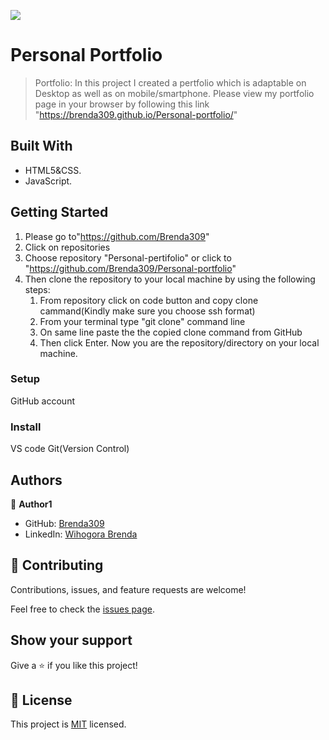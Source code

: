 ![](https://img.shields.io/badge/Microverse-blueviolet)

# Personal Portfolio

> Portfolio: In this project I created a pertfolio which is adaptable on Desktop as well as on mobile/smartphone.
> Please view my portfolio page in your browser by following this link "https://brenda309.github.io/Personal-portfolio/"
## Built With

- HTML5&CSS.
- JavaScript.

## Getting Started
1. Please go to"https://github.com/Brenda309"
2. Click on repositories
3. Choose repository "Personal-pertifolio" or click to "https://github.com/Brenda309/Personal-portfolio"
4. Then clone the repository to your local machine by using the following steps:
     1. From repository click on code button and copy clone cammand(Kindly make sure you choose ssh format)
     2. From your terminal type "git clone" command line
     3. On same line paste the the copied clone command from GitHub
     4.  Then click Enter. Now you are the repository/directory on your local machine.
    

### Setup
GitHub account 
### Install
VS code
Git(Version Control)


## Authors

👤 **Author1**

- GitHub: [Brenda309](https://github.com/Brenda309)
- LinkedIn: [Wihogora Brenda](https://www.linkedin.com/in/brenda-wihogora/)


## 🤝 Contributing

Contributions, issues, and feature requests are welcome!

Feel free to check the [issues page](../../issues/).

## Show your support

Give a ⭐️ if you like this project!




## 📝 License

This project is [MIT](./MIT.md) licensed.
